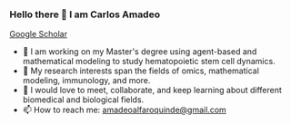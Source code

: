 ### Hello there 👋  I am Carlos Amadeo
[Google Scholar](https://scholar.google.com/citations?user=5SsaCjsAAAAJ&hl=e)



- 🔭 I am working on my Master's degree using agent-based and mathematical modeling to study hematopoietic stem cell dynamics. 
- 🌱 My research interests span the fields of omics, mathematical modeling, immunology, and more. 
- 👯 I would love to meet, collaborate, and keep learning about different biomedical and biological fields.
- 📫 How to reach me: amadeoalfaroquinde@gmail.com



